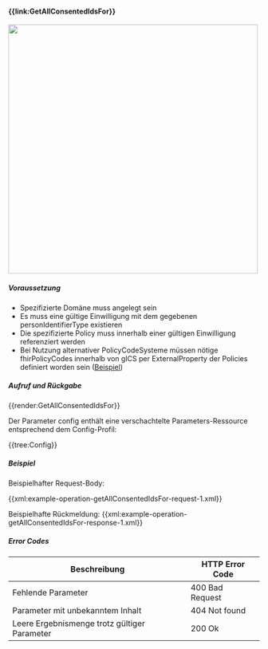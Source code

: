 #### **{{link:GetAllConsentedIdsFor}}**

<p align="left">
  <img width="500" src="https://www.ths-greifswald.de/wp-content/uploads/2021/06/fhirgateway-gics.png">
</p>

##### **Voraussetzung**

- Spezifizierte Domäne muss angelegt sein
- Es muss eine gültige Einwilligung mit dem gegebenen personIdentifierType existieren
- Die spezifizierte Policy muss innerhalb einer gültigen Einwilligung referenziert werden
- Bei Nutzung alternativer PolicyCodeSysteme müssen nötige fhirPolicyCodes innerhalb von gICS per ExternalProperty der Policies definiert worden sein ([Beispiel](https://www.ths-greifswald.de/gics/templates/mii/1.6.f))


##### **Aufruf und Rückgabe**
{{render:GetAllConsentedIdsFor}}

Der Parameter config enthält eine verschachtelte Parameters-Ressource entsprechend dem Config-Profil:

{{tree:Config}}

##### **Beispiel**
Beispielhafter Request-Body:

{{xml:example-operation-getAllConsentedIdsFor-request-1.xml}}



Beispielhafte Rückmeldung:
{{xml:example-operation-getAllConsentedIdsFor-response-1.xml}}

##### **Error Codes**

| Beschreibung|HTTP Error Code|
--- | ---
|Fehlende Parameter|400 Bad Request|
|Parameter mit unbekanntem Inhalt|404 Not found|
|Leere Ergebnismenge trotz gültiger Parameter|200 Ok|
